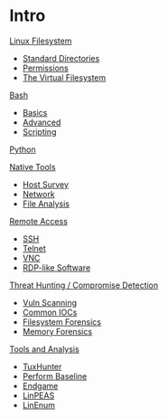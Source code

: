 # Intro
[Linux Filesystem]()

  - [Standard Directories](standard_dirs)
  - [Permissions](perms)
  - [The Virtual Filesystem](vfs-proc)

[Bash]()

  - [Basics](basics)
  - [Advanced](advanced)
  - [Scripting](bash-scripting)

[Python]()

[Native Tools]()

  - [Host Survey](survey)
  - [Network](net-tools)
  - [File Analysis](file-analysis)


[Remote Access]()

  - [SSH](ssh)
  - [Telnet](telnet) 
  - [VNC](vnc)
  - [RDP-like Software](rdp-like)

[Threat Hunting / Compromise Detection]()

  - [Vuln Scanning](vuln)
  - [Common IOCs](iocs)
  - [Filesystem Forensics](fs-forensics)
  - [Memory Forensics](mem-forensics)

[Tools and Analysis]() 

  - [TuxHunter](tuxhunter)
  - [Perform Baseline](perform-baseline)
  - [Endgame](endgame)
  - [LinPEAS](linpeas)
  - [LinEnum](linenum)


